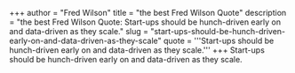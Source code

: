 +++
author = "Fred Wilson"
title = "the best Fred Wilson Quote"
description = "the best Fred Wilson Quote: Start-ups should be hunch-driven early on and data-driven as they scale."
slug = "start-ups-should-be-hunch-driven-early-on-and-data-driven-as-they-scale"
quote = '''Start-ups should be hunch-driven early on and data-driven as they scale.'''
+++
Start-ups should be hunch-driven early on and data-driven as they scale.
